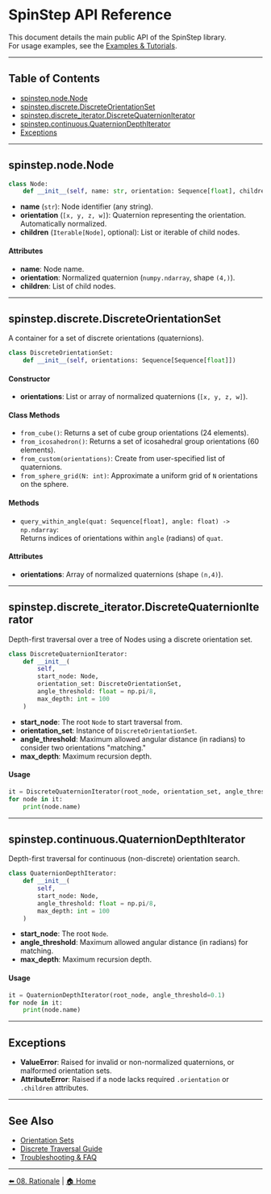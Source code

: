 # SpinStep API Reference

This document details the main public API of the SpinStep library.  
For usage examples, see the [Examples & Tutorials](examples.md).

---

## Table of Contents

- [spinstep.node.Node](#spinstepnodenode)
- [spinstep.discrete.DiscreteOrientationSet](#spinstepdiscretediscreteorientationset)
- [spinstep.discrete_iterator.DiscreteQuaternionIterator](#spinstepdiscrete_iteratordiscretequaternioniterator)
- [spinstep.continuous.QuaternionDepthIterator](#spinstepcontinuousquaterniondepthiterator)
- [Exceptions](#exceptions)

---

## spinstep.node.Node

```python
class Node:
    def __init__(self, name: str, orientation: Sequence[float], children: Optional[Iterable["Node"]] = None)
```

- **name** (`str`): Node identifier (any string).
- **orientation** (`[x, y, z, w]`): Quaternion representing the orientation. Automatically normalized.
- **children** (`Iterable[Node]`, optional): List or iterable of child nodes.

#### Attributes

- **name**: Node name.
- **orientation**: Normalized quaternion (`numpy.ndarray`, shape `(4,)`).
- **children**: List of child nodes.

---

## spinstep.discrete.DiscreteOrientationSet

A container for a set of discrete orientations (quaternions).

```python
class DiscreteOrientationSet:
    def __init__(self, orientations: Sequence[Sequence[float]])
```

#### Constructor

- **orientations**: List or array of normalized quaternions (`[x, y, z, w]`).

#### Class Methods

- `from_cube()`: Returns a set of cube group orientations (24 elements).
- `from_icosahedron()`: Returns a set of icosahedral group orientations (60 elements).
- `from_custom(orientations)`: Create from user-specified list of quaternions.
- `from_sphere_grid(N: int)`: Approximate a uniform grid of `N` orientations on the sphere.

#### Methods

- `query_within_angle(quat: Sequence[float], angle: float) -> np.ndarray`:  
  Returns indices of orientations within `angle` (radians) of `quat`.

#### Attributes

- **orientations**: Array of normalized quaternions (shape `(n,4)`).

---

## spinstep.discrete_iterator.DiscreteQuaternionIterator

Depth-first traversal over a tree of Nodes using a discrete orientation set.

```python
class DiscreteQuaternionIterator:
    def __init__(
        self,
        start_node: Node,
        orientation_set: DiscreteOrientationSet,
        angle_threshold: float = np.pi/8,
        max_depth: int = 100
    )
```

- **start_node**: The root `Node` to start traversal from.
- **orientation_set**: Instance of `DiscreteOrientationSet`.
- **angle_threshold**: Maximum allowed angular distance (in radians) to consider two orientations "matching."
- **max_depth**: Maximum recursion depth.

#### Usage

```python
it = DiscreteQuaternionIterator(root_node, orientation_set, angle_threshold=0.2)
for node in it:
    print(node.name)
```

---

## spinstep.continuous.QuaternionDepthIterator

Depth-first traversal for continuous (non-discrete) orientation search.

```python
class QuaternionDepthIterator:
    def __init__(
        self,
        start_node: Node,
        angle_threshold: float = np.pi/8,
        max_depth: int = 100
    )
```

- **start_node**: The root `Node`.
- **angle_threshold**: Maximum allowed angular distance (in radians) for matching.
- **max_depth**: Maximum recursion depth.

#### Usage

```python
it = QuaternionDepthIterator(root_node, angle_threshold=0.1)
for node in it:
    print(node.name)
```

---

## Exceptions

- **ValueError**: Raised for invalid or non-normalized quaternions, or malformed orientation sets.
- **AttributeError**: Raised if a node lacks required `.orientation` or `.children` attributes.

---

## See Also

- [Orientation Sets](05_orientation_sets.md)
- [Discrete Traversal Guide](06_discrete_traversal.md)
- [Troubleshooting & FAQ](07_troubleshooting.md)

---
[⬅️ 08. Rationale](01-rationale.md) | [🏠 Home](index.md) 
